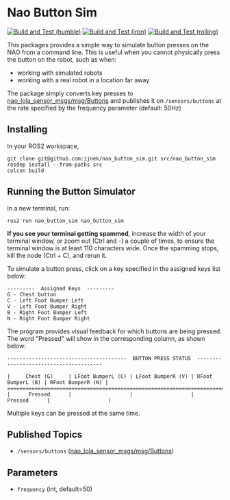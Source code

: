 # Nao Button Sim

[![Build and Test (humble)](../../actions/workflows/build_and_test_humble.yaml/badge.svg?branch=rolling)](../../actions/workflows/build_and_test_humble.yaml?query=branch:rolling)
[![Build and Test (iron)](../../actions/workflows/build_and_test_iron.yaml/badge.svg?branch=rolling)](../../actions/workflows/build_and_test_iron.yaml?query=branch:rolling)
[![Build and Test (rolling)](../../actions/workflows/build_and_test_rolling.yaml/badge.svg?branch=rolling)](../../actions/workflows/build_and_test_rolling.yaml?query=branch:rolling)

This packages provides a simple way to simulate button presses on the NAO from a command line.
This is useful when you cannot physically press the button on the robot, such as when:
* working with simulated robots
* working with a real robot in a location far away

The package simply converts key presses to [nao_lola_sensor_msgs/msg/Buttons](https://nao-interfaces-docs.readthedocs.io/en/latest/sensor-msgs.html#buttons) and publishes
it on `/sensors/buttons` at the rate specified by the frequency parameter (default: 50Hz)

## Installing

In your ROS2 workspace,

```
git clone git@github.com:ijnek/nao_button_sim.git src/nao_button_sim
rosdep install --from-paths src
colcon build
```

## Running the Button Simulator

In a new terminal, run:

```
ros2 run nao_button_sim nao_button_sim
```

**If you see your terminal getting spammed**, increase the width of your terminal window,
or zoom out (Ctrl and -) a couple of times, to ensure the terminal window
is at least 110 characters wide.
Once the spamming stops, kill the node (Ctrl + C), and rerun it.

To simulate a button press, click on a key specified in the assigned keys list below:

```
---------  Assigned Keys  ---------
G - Chest button
C - Left Foot Bumper Left
V - Left Foot Bumper Right
B - Right Foot Bumper Left
N - Right Foot Bumper Right
```

The program provides visual feedback for which buttons are being pressed. The word "Pressed" will show
in the corresponding column, as shown below:

```
---------------------------------------  BUTTON PRESS STATUS  ---------------------------------------

|     Chest (G)     | LFoot BumperL (C) | LFoot BumperR (V) | RFoot BumperL (B) | RFoot BumperR (N) |
=====================================================================================================
|      Pressed      |                   |                   |      Pressed      |                   |
```

Multiple keys can be pressed at the same time.

## Published Topics

* `/sensors/buttons` ([nao_lola_sensor_msgs/msg/Buttons](https://nao-lola.readthedocs.io/en/latest/sensor-msgs.html#buttons))

## Parameters

* `frequency` (int, default=50)
